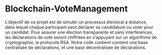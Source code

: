 # Blockchain-VoteManagement

L’objectif de ce projet est de simuler un processus électoral à distance, dans lequel chaque participant peut déclarer sa candidature ou voter pour un candidat. 
Pour assurer une élection transparente et sans interférences, les déclarations de vote seront chiffrées en s’appuyant sur un algorithme de cryptographie, le protocole RSA.
Notre code contient contient une base centralisée de déclarations, et une base décentralisée de déclarations.
